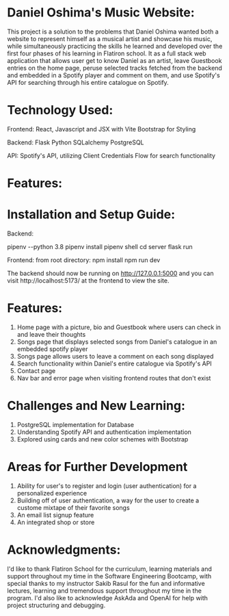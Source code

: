# Daniel Oshima's Music Website:

This project is a solution to the problems that Daniel Oshima wanted both a website to represent himself as a musical artist 
and showcase his music, while simultaneously practicing the skills he learned and developed over the first four phases
of his learning in Flatiron school. It as a full stack web application that allows user get to know Daniel as an artist, leave Guestbook entries on the home page, peruse selected tracks fetched from the backend and embedded in a Spotify player
and comment on them, and use Spotify's API for searching through his entire catalogue on Spotify.

# Technology Used:

Frontend:
React, Javascript and JSX with Vite
Bootstrap for Styling

Backend:
Flask 
Python
SQLalchemy
PostgreSQL

API:
Spotify's API, utilizing Client Credentials Flow for search functionality

# Features:



# Installation and Setup Guide:

Backend:

pipenv --python 3.8
pipenv install
pipenv shell
cd server
flask run

Frontend:
from root directory: 
npm install
npm run dev

The backend should now be running on http://127.0.0.1:5000 and you can visit http://localhost:5173/ at the frontend to view the site.

# Features:

1. Home page with a picture, bio and Guestbook where users can check in and leave their thoughts
2. Songs page that displays selected songs from Daniel's catalogue in an embedded spotify player
3. Songs page allows users to leave a comment on each song displayed
4. Search functionality within Daniel's entire catalogue via Spotify's API
5. Contact page
6. Nav bar and error page when visiting frontend routes that don't exist

# Challenges and New Learning:

1. PostgreSQL implementation for Database
2. Understanding Spotify API and authentication implementation
3. Explored using cards and new color schemes with Bootstrap

# Areas for Further Development

1. Ability for user's to register and login (user authentication) for a personalized experience
2. Building off of user authentication, a way for the user to create a custome mixtape of their favorite songs
3. An email list signup feature
4. An integrated shop or store

# Acknowledgments:

I'd like to thank Flatiron School for the curriculum, learning materials and support throughout my time in
the Software Engineering Bootcamp, with special thanks to my instructor Sakib Rasul for the fun and informative 
lectures, learning and tremendous support throughout my time in the program. I'd also like to acknowledge AskAda
and OpenAI for help with project structuring and debugging.
